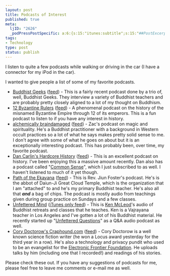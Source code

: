 ```yaml
--- 
layout: post
title: Podcasts of Interest
published: true
meta: 
  ljID: "2626"
  _podPressPostSpecific: a:6:{s:15:"itunes:subtitle";s:15:"##PostExcerpt##";s:14:"itunes:summary";s:15:"##PostExcerpt##";s:15:"itunes:keywords";s:17:"##WordPressCats##";s:13:"itunes:author";s:10:"##Global##";s:15:"itunes:explicit";s:7:"Default";s:12:"itunes:block";s:7:"Default";}
tags: 
- Technology
type: post
status: publish
---
```

I listen to quite a few podcasts while walking or driving in the car (I have a connector for my iPod in the car).

I wanted to give people a list of some of my favorite podcasts.
<ul>
	<li><a href="http://www.buddhistgeeks.com/">Buddhist Geeks</a> (<a href="http://feeds.feedburner.com/BuddhistGeeksPodcast">feed</a>) -  This is a fairly recent podcast done by a trio of, well, Buddhist Geeks. They interview a variety of Buddhist teachers and are probably pretty closely aligned to a lot of my thought on Buddhism.</li>
	<li><a href="http://www.anders.com/lectures/lars_brownworth/12_byzantine_rulers/">12 Byzantine Rulers</a> (<a href="http://www.anders.com/lectures/lars_brownworth/12_byzantine_rulers/rss.xml">feed</a>) - A phenomenal podcast on the history of the misnamed Byzantine Empire through 12 of its emperors. This is a fun podcast to listen to if you have any interest in history.</li>
	<li><a href="http://uroboros.wordpress.com/">alchemically braindamaged</a> (<a href="http://zacharius.libsyn.com/rss">feed</a>) - Zac's podcast on magic and spirituality. He's a Buddhist practitioner with a background in Western occult practices so a lot of what he says makes pretty solid sense to me. I don't agree with some of what he goes on about but it is an exceptionally interesting podcast. This has probably been, over time, my favorite podcast.</li>
	<li><a href="http://www.dancarlin.com/">Dan Carlin's Hardcore History</a> (<a href="http://www.dancarlin.com/dchh.xml">feed</a>) - This is an excellent podcast on history. I've been enjoying this a massive amount recently. Dan also has a podcast called "<a href="http://www.dancarlin.com/cswdc.xml">Common Sense</a>", which I just subscribed to as well. I haven't listened to much of it yet though.</li>
	<li><a href="http://daiun-ji.org/path">Path of the Ekayana</a> (<a href="http://feeds.feedburner.com/daiun-ji/thzP">feed</a>) - This is Rev. Jiun Foster's podcast. He's is the abbot of Daiun-Ji Great Cloud Temple, which is the organization that I am "attached" to and he's my primary Buddhist teacher. He's also all that <strong><em>and</em></strong> a bag of chips. The podcast is mostly audio from teachings given during group practice on Sundays and a few classes.</li>
	<li><a href="http://www.unfetteredmind.com/audio/">Unfettered Mind</a> (<a href="http://phobos.apple.com/WebObjects/MZStore.woa/wa/viewPodcast?id=106320028">iTunes only feed</a>) - This is <a href="http://www.unfetteredmind.org/um/ken.php">Ken McLeod</a>'s audio of Buddhist retreats and classes that he teaches. Ken is a Vajrayana teacher in Los Angeles and I've gotten a lot of his Buddhist material. He recently started up "<a href="http://www.unfetteredmind.com/audio/podquest.php">Unfettered Questions</a>" as a Q&amp;A audio podcast as well.</li>
	<li><a href="http://craphound.com/">Cory Doctorow's Craphound.com</a> (<a href="http://feeds.feedburner.com/doctorow_podcast">feed</a>) - Cory Doctorow is a well known science fiction writer (he won a Locus award yesterday for the third year in a row). He's also a technology and privacy pundit who used to be an evangelist for the <a href="http://www.eff.org/">Electronic Frontier Foundation</a>. He uploads talks by him (including one that I recorded!) and readings of his stories.</li>
</ul>
Please check these out. If you have any suggestions of podcasts for me, please feel free to leave me comments or e-mail me as well.
